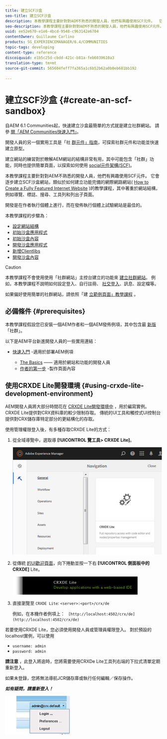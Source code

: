 ```yaml
---
title: 建立SCF沙盒
seo-title: 建立SCF沙盒
description: 本教學課程主要針對對AEM不熟悉的開發人員，他們有興趣使用SCF元件。  它會逐步建立SCF沙盒網站
seo-description: 本教學課程主要針對對AEM不熟悉的開發人員，他們有興趣使用SCF元件。  它會逐步建立SCF沙盒網站
uuid: ee52e670-e1e6-4bcd-9548-c963142e6704
contentOwner: Guillaume Carlino
products: SG_EXPERIENCEMANAGER/6.4/COMMUNITIES
topic-tags: developing
content-type: reference
discoiquuid: e1b5c25d-cbdd-421c-b81a-feb6039610a3
translation-type: tm+mt
source-git-commit: 565604feff7fa365a1c6b52b62a0b0eb681bb192

---
```




# 建立SCF沙盒 {#create-an-scf-sandbox}


自AEM 6.1 Communities起，快速建立沙盒最簡單的方式就是建立社群網站。 請參 [閱「AEM Communities快速入門」](getting-started.md)。

開發人員的另一個實用工具是「社 [群元件」指南](components-guide.md)，可探索社群元件和功能並快速建立原型。

建立網站的練習對於瞭解AEM網站的結構非常有用，其中可能包含「社群」功能，同時也提供簡單頁面，以探索如何使用 [social元件架構(SCF)](scf.md)。

本教學課程主要針對對AEM不熟悉的開發人員，他們有興趣使用SCF元件。 它會逐步建立SCF沙盒網站，類似於如何建立功能完備的網際網路網站( [How to Create a Fully Featured Internet Website](../../help/sites-developing/website.md) )的教學課程，其中著重於網站結構，例如導覽、標誌、搜尋、工具列和列出子頁面。

開發是在作者執行個體上進行，而在發佈執行個體上試驗網站是最佳的。

本教學課程的步驟為：

* [設定網站結構](setup-website.md)
* [初始沙盒應用程式](initial-app.md)
* [初始沙盒內容](initial-content.md)
* [開發沙盒應用程式](develop-app.md)
* [新增Clientlibs](add-clientlibs.md)
* [開發沙盒內容](develop-content.md)

>[!CAUTION]
>
>本教學課程不會使用使用「社群網站」主控台建立的功能來 [建立社群網站](sites-console.md)。 例如，本教學課程不說明如何設定登入、自行註冊、 [社交登入](social-login.md)、訊息、設定檔等。
>
>如果偏好使用簡單的社群網站，請依照「建 [立範例頁面」教學課程](create-sample-page.md) 。

## 必備條件 {#prerequisites}

本教學課程假設您已安裝一個AEM作者和一個AEM發佈例項，其中包含最 [新版](deploy-communities.md#latest-releases) 「社群」。

以下是AEM平台新進開發人員的一些實用連結：

* [快速入門](../../help/sites-deploying/deploy.md#getting-started) -適用於部署AEM例項

   * [The Basics](../../help/sites-developing/the-basics.md) —— 適用於網站和功能的開發人員
   * [作者的第一步](../../help/sites-authoring/first-steps.md) -製作頁面內容

## 使用CRXDE Lite開發環境 {#using-crxde-lite-development-environment}

AEM開發人員將大部分時間花在 [CRXDE Lite開發環境中](../../help/sites-developing/developing-with-crxde-lite.md) ，用於編寫實例。 CRXDE Lite提供對CRX資料庫的較少限制存取。 傳統的UI工具和觸控式UI控制台提供對CRX儲存庫特定部分的更結構化的存取。

使用管理權限登入後，有多種存取CRXDE Lite的方式：

1. 從全域導覽中，選取導 **[!UICONTROL 覽工具> CRXDE Lite]**。

   ![chlimage_1-350](assets/chlimage_1-350.png)

2. 從傳統 [的UI歡迎頁面](http://localhost:4502/welcome.html)，向下捲動並按一下右 **[!UICONTROL 側面板中的CRXDE]** Lite。

   ![chlimage_1-351](assets/chlimage_1-351.png)

3. 直接瀏覽至 `CRXDE Lite`: `<server>:<port>/crx/de`

   例如，在本機作者例項上： ` [http://localhost:4502/crx/de](http://localhost:4502/crx/de)`

若要使用CRXDE Lite，您必須使用開發人員或管理員權限登入。 對於預設的localhost實例，可以使用

* `username: admin`
* `password: admin`


**請注意** ，此登入將逾時，您將需要使用CRXDe Lite工具列右端的下拉式清單定期重新登入。

如果未登錄，您將無法導航JCR儲存庫或執行任何編輯／保存操作。

***如有疑問，請重新登入！***

![chlimage_1-352](assets/chlimage_1-352.png)
